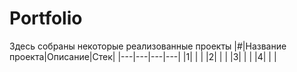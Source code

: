 # Portfolio

Здесь собраны некоторые реализованные проекты
|#|Название проекта|Описание|Стек|
|---|---|---|---|
|1| | |
|2| | |
|3| | |
|4| | |
